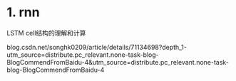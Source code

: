 # 1. rnn















LSTM cell结构的理解和计算

blog.csdn.net/songhk0209/article/details/71134698?depth_1-utm_source=distribute.pc_relevant.none-task-blog-BlogCommendFromBaidu-4&utm_source=distribute.pc_relevant.none-task-blog-BlogCommendFromBaidu-4

















































